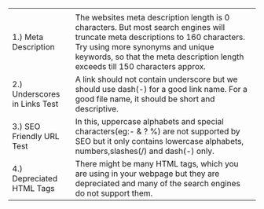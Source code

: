 <html>
<body>
<table>
<tr><td colspan="2"Jesus and Mary College Website does not consist of certain things such as:= </td></tr>
<tr><td>1.) Meta Description</td> <td>The websites meta description length is 0 characters. But most search engines will truncate meta descriptions to 160 characters.
Try using more synonyms and unique keywords, so that the meta description length exceeds till 150 characters approx.</td></tr>
<tr><td>2.) Underscores in Links Test</td> <td>A link should not contain underscore but we should use dash(-) for a good link name. For a good file name, it should be short and descriptive.</td> </tr>
<tr><td>3.) SEO Friendly URL Test</td><td>  In this, uppercase alphabets and special characters(eg:- & ? %) are not supported by SEO but it only contains lowercase alphabets, numbers,slashes(/) and dash(-) only.</td></tr>
<tr><td>4.) Depreciated HTML Tags</td><td> There might be many HTML tags, which you are using in your webpage but they are depreciated and 
many of the search engines do not support them.</td></tr>
</table> 
</body>
</html>
